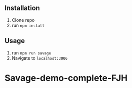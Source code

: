 
## Installation

1. Clone repo
2. run `npm install`

## Usage

1. run `npm run savage`
2. Navigate to `localhost:3000`
# Savage-demo-complete-FJH
